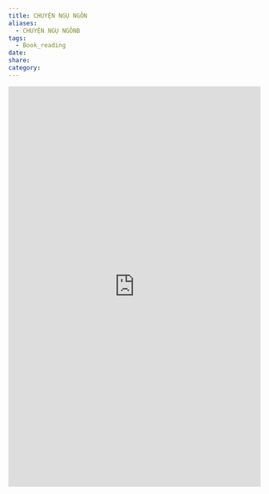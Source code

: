 ```yaml
---
title: CHUYỆN NGỤ NGÔN
aliases:
  - CHUYỆN NGỤ NGÔNB
tags:
  - Book_reading
date: 
share: 
category:
---
```

<iframe src="https://drive.google.com/file/d/1hEPS8tf1E-8RLP_0fbuRLXVjyi7tZIWr/preview" width="100%" height="800px" frameborder="0"></iframe>
